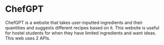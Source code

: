 # ChefGPT
ChefGPT is a website that takes user-inputted ingredients and their quantities and suggests different recipes based on it. This website is useful for hostel students for when they have limited ingredients and want ideas. This web uses 2 APIs.
